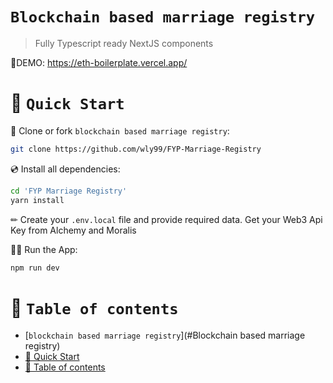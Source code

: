 # `Blockchain based marriage registry`

> Fully Typescript ready NextJS components

🚀DEMO: https://eth-boilerplate.vercel.app/

# 🚀 `Quick Start`

📄 Clone or fork `blockchain based marriage registry`:

```sh
git clone https://github.com/wly99/FYP-Marriage-Registry
```

💿 Install all dependencies:

```sh
cd 'FYP Marriage Registry'
yarn install
```

✏ Create your `.env.local` file and provide required data. Get your Web3 Api Key from Alchemy and Moralis

🚴‍♂️ Run the App:

```sh
npm run dev
```

# 🧭 `Table of contents`
- [`blockchain based marriage registry`](#Blockchain based marriage registry)
- [🚀 Quick Start](#-quick-start)
- [🧭 Table of contents](#-table-of-contents)